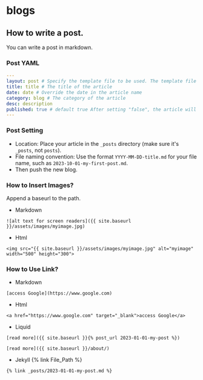 # blogs

## How to write a post.
You can write a post in markdown. 
### Post YAML
```yaml
---
layout: post # Specify the template file to be used. The template file name in the "_layout" directory determines the variable name
title: title # The title of the article
date: date # Override the date in the article name
category: blog # The category of the article
desc: description
published: true # default true After setting "false", the article will not be displayed
---
```
### Post Setting
* Location: Place your article in the `_posts` directory (make sure it's `_posts`, not `posts`).
* File naming convention: Use the format `YYYY-MM-DD-title.md` for your file name, such as `2023-10-01-my-first-post.md`.
* Then push the new blog.

### How to Insert Images? 
Append a baseurl to the path.

* Markdown
```
![alt text for screen readers]({{ site.baseurl }}/assets/images/myimage.jpg)
```
* Html
```
<img src="{{ site.baseurl }}/assets/images/myimage.jpg" alt="myimage" width="500" height="300">
```

### How to Use Link?

* Markdown
```
[access Google](https://www.google.com)
```

* Html
```
<a href="https://www.google.com" target="_blank">access Google</a>
```

* Liquid
```
[read more]({{ site.baseurl }}{% post_url 2023-01-01-my-post %})
```

```
[read more]({{ site.baseurl }}/about/)
```

* Jekyll
{% link File_Path %}
```
{% link _posts/2023-01-01-my-post.md %}
```